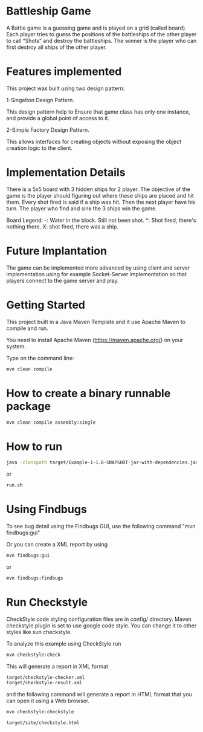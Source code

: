 # Battleship Game
A Battle game is a guessing game and is played on a grid (called board).
Each player tries to guess the positions of the battleships of
the other player to call “Shots” and destroy the battleships. 
The winner is the player who can first destroy all ships of the other player.


# Features implemented
<p>This project was built using two design pattern:</p>
  <p>1-Singelton Design Pattern.</p>
  This design pattern help to Ensure that game class has only one instance, and provide a global point of access to it.
  <p>2-Simple Factory Design Pattern.</p>
  This allows interfaces for creating objects without exposing the object creation logic to the client.

# Implementation Details
There is a 5x5 board with 3 hidden ships for 2 player.
The objective of the game is the player should figuring out where these ships are placed and hit them.
Every shot fired is said if a ship was hit. Then the next player have his turn.
The player who find and sink the 3 ships win the game.

Board Legend:
-: Water in the block. Still not been shot.
*: Shot fired, there's nothing there.
X: shot fired, there was a ship.

# Future Implantation
<p> The game can be implemented more advanced by using client and server 
  implementation using for example Socket-Server implementation
   so that players connect to the game server and play.</p>


# Getting Started

This project built in a Java Maven Template and it
use Apache Maven to compile and run. 

You need to install Apache Maven (https://maven.apache.org/)  on your system. 

Type on the command line: 

```bash
mvn clean compile
```

# How to create a binary runnable package 


```bash
mvn clean compile assembly:single
```


# How to run


```bash
java -classpath target/Example-1-1.0-SNAPSHOT-jar-with-dependencies.jar edu.bu.met.cs665.Main
```

or


```bash
run.sh 
```

# Using Findbugs 

To see bug detail using the Findbugs GUI, use the following command "mvn findbugs:gui"

Or you can create a XML report by using  


```bash
mvn findbugs:gui 
```

or 


```bash
mvn findbugs:findbugs
```

# Run Checkstyle 

CheckStyle code styling configuration files are in config/ directory. Maven checkstyle plugin is set to use google code style. 
You can change it to other styles like sun checkstyle. 

To analyze this example using CheckStyle run 

```bash
mvn checkstyle:check
```

This will generate a report in XML format


```bash
target/checkstyle-checker.xml
target/checkstyle-result.xml
```

and the following command will generate a report in HTML format that you can open it using a Web browser. 

```bash
mvn checkstyle:checkstyle
```

```bash
target/site/checkstyle.html
```
